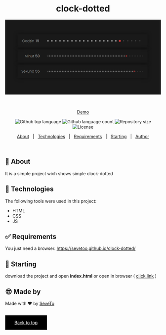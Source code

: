 <div align="center" id="top"> 
  
<h1 align="center">clock-dotted</h1>
  <a target="_blank" href="https://sevetoo.github.io/clock-dotted/">
  <img src="./preview.png" alt="clock-dotted" />
  </a>

&#xa0;

<a target="_blank" href="https://sevetoo.github.io/clock-dotted/">Demo</a>

</div>

<p align="center">
  <img alt="Github top language" src="https://img.shields.io/github/languages/top/SeveToo/clock-dotted?color=56BEB8">

  <img alt="Github language count" src="https://img.shields.io/github/languages/count/SeveToo/clock-dotted?color=56BEB8">

  <img alt="Repository size" src="https://img.shields.io/github/repo-size/SeveToo/clock-dotted?color=56BEB8">

  <img alt="License" src="https://img.shields.io/github/license/SeveToo/clock-dotted?color=56BEB8">
</p>

<p align="center">
  <a href="#dart-about">About</a> &#xa0; | &#xa0; 
  <!-- <a href="#sparkles-features">Features</a> &#xa0; | &#xa0; -->
  <a href="#rocket-technologies">Technologies</a> &#xa0; | &#xa0;
  <a href="#white_check_mark-requirements">Requirements</a> &#xa0; | &#xa0;
  <a href="#checkered_flag-starting">Starting</a> &#xa0; | &#xa0;
  <a href="https://github.com/SeveToo" target="_blank">Author</a>
</p>

<br>

## :dart: About

<!-- Make some description to me -->

It is a simple project wich shows simple clock-dotted

<!-- ## :sparkles: Features
:heavy_check_mark: You can set interval between rounds \
:heavy_check_mark: You see how many correct and wrong answers you get\ -->

## :rocket: Technologies

The following tools were used in this project:

- HTML
- CSS
- JS

## :white_check_mark: Requirements

You just need a browser.
https://sevetoo.github.io/clock-dotted/

## :checkered_flag: Starting

download the project and open **index.html**
or open in browser ( <a href="https://sevetoo.github.io/clock-dotted/" >click link</a> )

## 😎 Made by

Made with ❤ by <a href="https://github.com/SeveToo" target="_blank">SeveTo</a>

&#xa0;

<a href="#top" style="color: #fff; background: black; padding: 15px 30px">Back to top</a>

